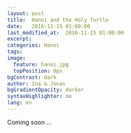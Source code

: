 ```yaml
---
layout: post
title:  Hanoi and the Holy Turtle
date:   2016-11-15 01:00:00
last_modified_at:  2016-11-15 01:00:00
excerpt: 
categories: Hanoi
tags:
image:
  feature: hanoi.jpg
  topPosition: 0px
bgContrast: dark
author: Ina & Jonas
bgGradientOpacity: darker
syntaxHighlighter: no
lang: en
---
```

Coming soon ...

